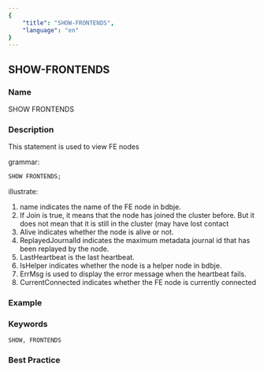 ```yaml
---
{
    "title": "SHOW-FRONTENDS",
    "language": "en"
}
---
```


<!--
Licensed to the Apache Software Foundation (ASF) under one
or more contributor license agreements.  See the NOTICE file
distributed with this work for additional information
regarding copyright ownership.  The ASF licenses this file
to you under the Apache License, Version 2.0 (the
"License"); you may not use this file except in compliance
with the License.  You may obtain a copy of the License at

  http://www.apache.org/licenses/LICENSE-2.0

Unless required by applicable law or agreed to in writing,
software distributed under the License is distributed on an
"AS IS" BASIS, WITHOUT WARRANTIES OR CONDITIONS OF ANY
KIND, either express or implied.  See the License for the
specific language governing permissions and limitations
under the License.
-->

## SHOW-FRONTENDS

### Name

SHOW FRONTENDS

### Description

This statement is used to view FE nodes

  grammar:

```sql
SHOW FRONTENDS;
````

illustrate:

1. name indicates the name of the FE node in bdbje.
2. If Join is true, it means that the node has joined the cluster before. But it does not mean that it is still in the cluster (may have lost contact
3. Alive indicates whether the node is alive or not.
4. ReplayedJournalId indicates the maximum metadata journal id that has been replayed by the node.
5. LastHeartbeat is the last heartbeat.
6. IsHelper indicates whether the node is a helper node in bdbje.
7. ErrMsg is used to display the error message when the heartbeat fails.
8. CurrentConnected indicates whether the FE node is currently connected

### Example

### Keywords

    SHOW, FRONTENDS

### Best Practice

